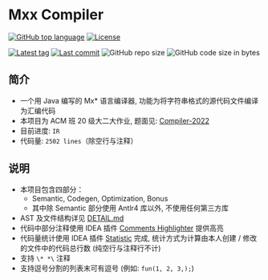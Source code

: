 # Mxx Compiler

[![GitHub top language](https://img.shields.io/github/languages/top/PaperL/Mxx-Compiler)](http://jdk.java.net/17/)
[![License](https://img.shields.io/github/license/PaperL/Mxx-Compiler)](https://www.gnu.org/licenses/gpl-3.0.html)

[![Latest tag](https://img.shields.io/github/v/tag/PaperL/Mxx-Compiler)](https://github.com/PaperL/Mxx-Compiler/tags)
[![Last commit](https://img.shields.io/github/last-commit/PaperL/Mxx-Compiler)](https://github.com/PaperL/Mxx-Compiler/commits/)
![GitHub repo size](https://img.shields.io/github/repo-size/PaperL/Mxx-Compiler)
![GitHub code size in bytes](https://img.shields.io/github/languages/code-size/PaperL/Mxx-Compiler)

## 简介

- 一个用 Java 编写的 Mx* 语言编译器, 功能为将字符串格式的源代码文件编译为汇编代码
- 本项目为 ACM 班 20 级大二大作业, 题面见: [Compiler-2022](https://github.com/ACMClassCourses/Compiler-Design-Implementation)
- 目前进度: `IR`
- 代码量: `2502 lines`（除空行与注释）

## 说明

- 本项目包含四部分：
  - Semantic, Codegen, Optimization, Bonus
  - 其中除 Semantic 部分使用 Antlr4 库以外, 不使用任何第三方库
- AST 及文件结构详见 [DETAIL.md](https://github.com/PaperL/Mxx-Compiler/blob/main/DETAIL.md)
- 代码中部分注释使用 IDEA 插件 [Comments Highlighter](https://plugins.jetbrains.com/plugin/12895-comments-highlighter) 提供高亮
- 代码量统计使用 IDEA 插件 [Statistic](https://plugins.jetbrains.com/plugin/4509-statistic) 完成, 统计方式为计算由本人创建 / 修改的文件中的代码总行数 (纯空行与注释行不计) 
- 支持 ` \* *\ ` 注释
- 支持逗号分割的列表末可有逗号 (例如: `fun(1, 2, 3,);`)